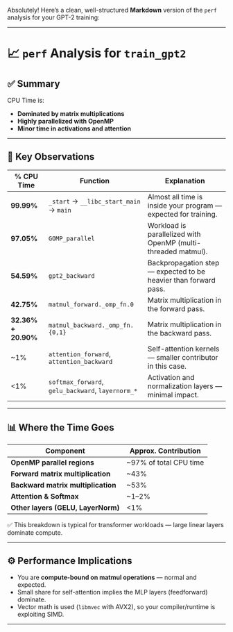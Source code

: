 Absolutely! Here’s a clean, well-structured **Markdown** version of the `perf` analysis for your GPT-2 training:

---

# 📈 `perf` Analysis for `train_gpt2`

## ✅ **Summary**

CPU Time is:

* **Dominated by matrix multiplications**
* **Highly parallelized with OpenMP**
* **Minor time in activations and attention**

---

## 🔑 **Key Observations**

| % CPU Time          | Function                                          | Explanation                                                      |
| ------------------- | ------------------------------------------------- | ---------------------------------------------------------------- |
| **99.99%**          | `_start` → `__libc_start_main` → `main`           | Almost all time is inside your program — expected for training.  |
| **97.05%**          | `GOMP_parallel`                                   | Workload is parallelized with OpenMP (multi-threaded matmul).    |
| **54.59%**          | `gpt2_backward`                                   | Backpropagation step — expected to be heavier than forward pass. |
| **42.75%**          | `matmul_forward._omp_fn.0`                        | Matrix multiplication in the forward pass.                       |
| **32.36% + 20.90%** | `matmul_backward._omp_fn.{0,1}`                   | Matrix multiplication in the backward pass.                      |
| \~1%                | `attention_forward`, `attention_backward`         | Self-attention kernels — smaller contributor in this case.       |
| <1%                 | `softmax_forward`, `gelu_backward`, `layernorm_*` | Activation and normalization layers — minimal impact.            |

---

## 📊 **Where the Time Goes**

| Component                          | Approx. Contribution    |
| ---------------------------------- | ----------------------- |
| **OpenMP parallel regions**        | \~97% of total CPU time |
| **Forward matrix multiplication**  | \~43%                   |
| **Backward matrix multiplication** | \~53%                   |
| **Attention & Softmax**            | \~1–2%                  |
| **Other layers (GELU, LayerNorm)** | <1%                     |

✅ This breakdown is typical for transformer workloads — large linear layers dominate compute.

---

## ⚙️ **Performance Implications**

* You are **compute-bound on matmul operations** — normal and expected.
* Small share for self-attention implies the MLP layers (feedforward) dominate.
* Vector math is used (`libmvec` with AVX2), so your compiler/runtime is exploiting SIMD.

---